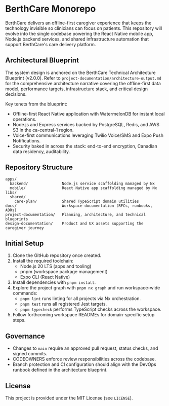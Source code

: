# BerthCare Monorepo

BerthCare delivers an offline-first caregiver experience that keeps the technology invisible so clinicians can focus on patients. This repository will evolve into the single codebase powering the React Native mobile app, Node.js backend services, and shared infrastructure automation that support BerthCare's care delivery platform.

## Architectural Blueprint

The system design is anchored on the BerthCare Technical Architecture Blueprint (v2.0.0). Refer to `project-documentation/architecture-output.md` for the comprehensive architecture narrative covering the offline-first data model, performance targets, infrastructure stack, and critical design decisions.

Key tenets from the blueprint:

- Offline-first React Native application with WatermelonDB for instant local operations.
- Node.js and Express services backed by PostgreSQL, Redis, and AWS S3 in the ca-central-1 region.
- Voice-first communications leveraging Twilio Voice/SMS and Expo Push Notifications.
- Security baked in across the stack: end-to-end encryption, Canadian data residency, auditability.

## Repository Structure

```
apps/
  backend/               Node.js service scaffolding managed by Nx
  mobile/                React Native app scaffolding managed by Nx
libs/
  shared/
    care-plan/           Shared TypeScript domain utilities
docs/                    Workspace documentation (RFCs, runbooks, ADRs)
project-documentation/   Planning, architecture, and technical blueprints
design-documentation/    Product and UX assets supporting the caregiver journey
```

## Initial Setup

1. Clone the GitHub repository once created.
2. Install the required toolchain:
   - Node.js 20 LTS (apps and tooling)
   - pnpm (workspace package management)
   - Expo CLI (React Native)
3. Install dependencies with `pnpm install`.
4. Explore the project graph with `pnpm nx graph` and run workspace-wide commands:
   - `pnpm lint` runs linting for all projects via Nx orchestration.
   - `pnpm test` runs all registered Jest targets.
   - `pnpm typecheck` performs TypeScript checks across the workspace.
5. Follow forthcoming workspace READMEs for domain-specific setup steps.

## Governance

- Changes to `main` require an approved pull request, status checks, and signed commits.
- CODEOWNERS enforce review responsibilities across the codebase.
- Branch protection and CI configuration should align with the DevOps runbook defined in the architecture blueprint.

## License

This project is provided under the MIT License (see `LICENSE`).
